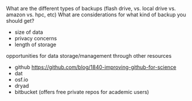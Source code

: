 What are the different types of backups (flash drive, vs. local drive vs. amazon vs. hpc, etc)
What are considerations for what kind of backup you should get?
  - size of data
  - privacy concerns
  - length of storage
  
opportunities for data storage/management through other resources
- github https://github.com/blog/1840-improving-github-for-science
- dat
- osf.io
- dryad
- bitbucket (offers free private repos for academic users)

